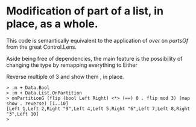 # Modification of part of a list, in place, as a whole.

This code is semantically equivalent to the application of *over* on *partsOf* from the great Control.Lens.

Aside being free of dependencies, the main feature is the possibility of changing the type by remapping everything to Either

Reverse multiple of 3 and show them , in place.

```
> :m + Data.Bool
> :m + Data.List.OnPartition 
> onPartitionG (flip (bool Left Right) <*> (==) 0 . flip mod 3) (map show . reverse) [1..10]
[Left 1,Left 2,Right "9",Left 4,Left 5,Right "6",Left 7,Left 8,Right "3",Left 10]
> 

```

